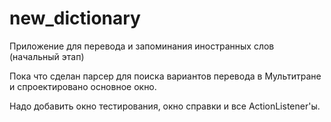 # new_dictionary
Приложение для перевода и запоминания иностранных слов (начальный этап)

Пока что сделан парсер для поиска вариантов перевода в Мультитране и спроектировано основное окно.

Надо добавить окно тестирования, окно справки и все ActionListener'ы.
